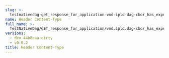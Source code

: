 ```yaml
---
slug: >-
  testnativedag-get_response_for_application-vnd-ipld-dag-cbor_has_expected_content-type-header_content-type
name: Header Content-Type
full_name: >-
  TestNativeDag/GET_response_for_application/vnd.ipld.dag-cbor_has_expected_Content-Type/Header_Content-Type
versions:
  - dev-44b0eaa-dirty
  - v0.0.2
title: Header Content-Type
---
```


